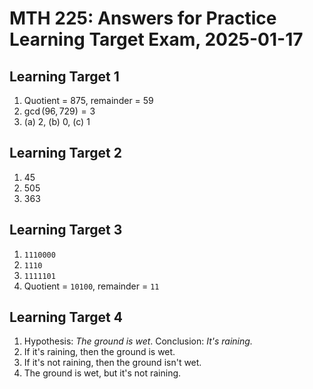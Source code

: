 # MTH 225: Answers for Practice Learning Target Exam, 2025-01-17

## Learning Target 1

1. Quotient = $875$, remainder = $59$
2. $\gcd(96,729) = 3$
3. (a) 2, (b) 0, (c) 1

## Learning Target 2

1. $45$ 
2. $505$
3. $363$

## Learning Target 3

1. `1110000`
2. `1110`
3. `1111101`
4. Quotient = `10100`, remainder = `11`

## Learning Target 4

1. Hypothesis: *The ground is wet*. Conclusion: *It's raining.*
2. If it's raining, then the ground is wet. 
3. If it's not raining, then the ground isn't wet. 
4. The ground is wet, but it's not raining. 
